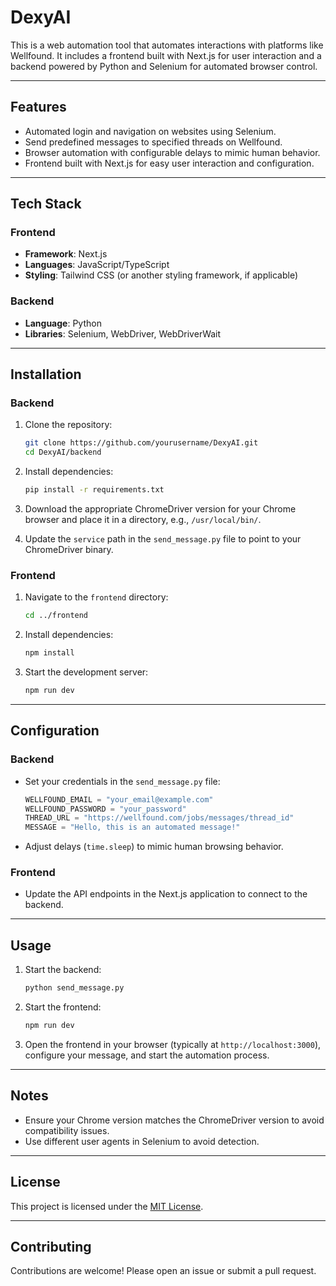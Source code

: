 # DexyAI

This is a web automation tool that automates interactions with platforms like Wellfound. It includes a frontend built with Next.js for user interaction and a backend powered by Python and Selenium for automated browser control.

---

## Features

- Automated login and navigation on websites using Selenium.
- Send predefined messages to specified threads on Wellfound.
- Browser automation with configurable delays to mimic human behavior.
- Frontend built with Next.js for easy user interaction and configuration.

---

## Tech Stack

### Frontend
- **Framework**: Next.js
- **Languages**: JavaScript/TypeScript
- **Styling**: Tailwind CSS (or another styling framework, if applicable)

### Backend
- **Language**: Python
- **Libraries**: Selenium, WebDriver, WebDriverWait

---

## Installation

### Backend

1. Clone the repository:
   ```bash
   git clone https://github.com/yourusername/DexyAI.git
   cd DexyAI/backend
   ```

2. Install dependencies:
   ```bash
   pip install -r requirements.txt
   ```

3. Download the appropriate ChromeDriver version for your Chrome browser and place it in a directory, e.g., `/usr/local/bin/`.

4. Update the `service` path in the `send_message.py` file to point to your ChromeDriver binary.

### Frontend

1. Navigate to the `frontend` directory:
   ```bash
   cd ../frontend
   ```

2. Install dependencies:
   ```bash
   npm install
   ```

3. Start the development server:
   ```bash
   npm run dev
   ```

---

## Configuration

### Backend

- Set your credentials in the `send_message.py` file:
  ```python
  WELLFOUND_EMAIL = "your_email@example.com"
  WELLFOUND_PASSWORD = "your_password"
  THREAD_URL = "https://wellfound.com/jobs/messages/thread_id"
  MESSAGE = "Hello, this is an automated message!"
  ```

- Adjust delays (`time.sleep`) to mimic human browsing behavior.

### Frontend

- Update the API endpoints in the Next.js application to connect to the backend.

---

## Usage

1. Start the backend:
   ```bash
   python send_message.py
   ```

2. Start the frontend:
   ```bash
   npm run dev
   ```

3. Open the frontend in your browser (typically at `http://localhost:3000`), configure your message, and start the automation process.

---

## Notes

- Ensure your Chrome version matches the ChromeDriver version to avoid compatibility issues.
- Use different user agents in Selenium to avoid detection.

---

## License

This project is licensed under the [MIT License](LICENSE).

---

## Contributing

Contributions are welcome! Please open an issue or submit a pull request.

